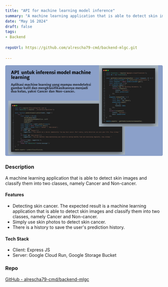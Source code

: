 ```yaml
---
title: "API for machine learning model inference"
summary: "A machine learning application that is able to detect skin images and classify them into two classes, namely Cancer and Non-cancer."
date: "May 16 2024"
draft: false
tags:
- Backend

repoUrl: https://github.com/alrescha79-cmd/backend-mlgc.git

---
```


![API for machine learning model inference](<../../../../public/projects/mlgc.png>)

### Description

A machine learning application that is able to detect skin images and classify them into two classes, namely Cancer and Non-cancer.

#### Features

- Detecting skin cancer. The expected result is a machine learning application that is able to detect skin images and classify them into two classes, namely Cancer and Non-cancer.
- Simply use skin photos to detect skin cancer.
- There is a history to save the user's prediction history.

#### Tech Stack

- Client: Express JS
- Server: Google Cloud Run, Google Storage Bucket

### Repo

[GitHub - alrescha79-cmd/backend-mlgc](https://github.com/alrescha79-cmd/backend-mlgc.git)
